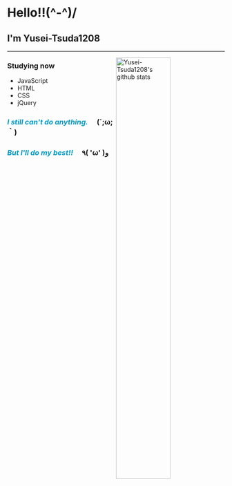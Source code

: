 # Hello!!(^-^)/
## I'm Yusei-Tsuda1208  
---


<img align="right" alt="Yusei-Tsuda1208's github stats" width="50%" src="https://github-readme-stats.vercel.app/api?username=Yusei-Tsuda1208&count_private=true&theme=slateorange&include_all_commits=true&title_color=blue&text_color=fff&icon_color=fff" />

### Studying now
- JavaScript
- HTML
- CSS
- jQuery  

### <span style="color: #009bc6; ">***I still can't do anything.*** </span> 　(´;ω;｀)  
### <span style="color: #009bc6; ">***But I'll do my best!!***</span>　 ٩( 'ω' )و 